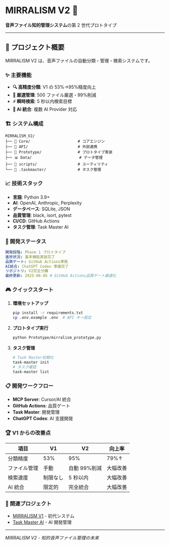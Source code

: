 # MIRRALISM V2 🚀

**音声ファイル知的管理システム**の第 2 世代プロトタイプ

---

## 🎯 プロジェクト概要

MIRRALISM V2 は、音声ファイルの自動分類・管理・検索システムです。

### ✨ 主要機能

- **🔍 高精度分類**: V1 の 53%→95%精度向上
- **📁 厳選管理**: 500 ファイル厳選・99%削減
- **⚡ 瞬時検索**: 5 秒以内検索目標
- **🤖 AI 統合**: 複数 AI Provider 対応

### 🏗️ システム構成

```
MIRRALISM_V2/
├── 🎯 Core/                     # コアエンジン
├── 🔌 API/                      # 外部連携
├── 🧪 Prototype/                # プロトタイプ実装
├── 📊 Data/                     # データ管理
├── 🔧 scripts/                  # ユーティリティ
└── 📝 .taskmaster/              # タスク管理
```

### 📈 技術スタック

- **言語**: Python 3.9+
- **AI**: OpenAI, Anthropic, Perplexity
- **データベース**: SQLite, JSON
- **品質管理**: black, isort, pytest
- **CI/CD**: GitHub Actions
- **タスク管理**: Task Master AI

### 🚀 開発ステータス

```yaml
開発段階: Phase 1 プロトタイプ
進捗状況: 基本機能実装完了
品質ゲート: GitHub Actions準拠
AI統合: ChatGPT Codex 準備完了
リポジトリ: V2完全分離
最終更新: 2025-06-05 # GitHub Actions品質ゲート最適化
```

### 🎮 クイックスタート

1. **環境セットアップ**

   ```bash
   pip install -r requirements.txt
   cp .env.example .env  # API キー設定
   ```

2. **プロトタイプ実行**

   ```bash
   python Prototype/mirralism_prototype.py
   ```

3. **タスク管理**
   ```bash
   # Task Master初期化
   task-master init
   # タスク確認
   task-master list
   ```

### 📋 開発ワークフロー

- **MCP Server**: Cursor/AI 統合
- **GitHub Actions**: 品質ゲート
- **Task Master**: 開発管理
- **ChatGPT Codex**: AI 支援開発

### 🏆 V1 からの改善点

| 項目         | V1       | V2           | 向上率   |
| ------------ | -------- | ------------ | -------- |
| 分類精度     | 53%      | 95%          | 79%↑     |
| ファイル管理 | 手動     | 自動 99%削減 | 大幅改善 |
| 検索速度     | 制限なし | 5 秒以内     | 大幅改善 |
| AI 統合      | 限定的   | 完全統合     | 大幅改善 |

### 🔗 関連プロジェクト

- [MIRRALISM V1](https://github.com/suetake6183/MIRRALISM) - 初代システム
- [Task Master AI](https://www.npmjs.com/package/task-master-ai) - AI 開発管理

---

_MIRRALISM V2 - 知的音声ファイル管理の未来_

